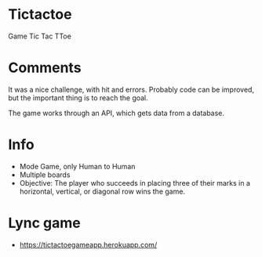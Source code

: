 # Tictactoe
Game Tic Tac TToe

# Comments
  
  It was a nice challenge, with hit and errors. Probably code can be improved, but the important thing is to reach the goal.
  
  The game works through an API, which gets data from a database.
  
# Info

  - Mode Game, only Human to Human
  - Multiple boards
  - Objective: The player who succeeds in placing three of their marks in a horizontal, vertical, or diagonal row wins the game.

# Lync game

  - https://tictactoegameapp.herokuapp.com/
